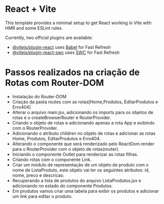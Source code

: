 # React + Vite

This template provides a minimal setup to get React working in Vite with HMR and some ESLint rules.

Currently, two official plugins are available:

- [@vitejs/plugin-react](https://github.com/vitejs/vite-plugin-react/blob/main/packages/plugin-react/README.md) uses [Babel](https://babeljs.io/) for Fast Refresh
- [@vitejs/plugin-react-swc](https://github.com/vitejs/vite-plugin-react-swc) uses [SWC](https://swc.rs/) for Fast Refresh

# Passos realizados na criação de Rotas com Router-DOM

- Instalação do Router-DOM
- Criação da pasta routes com as rotas[Home,Produtos, EditarProdutos e Erro404]
- Alterar o arquivo main.jsx, adicionando os imports para os objetos de rotas e o createBrowserRouter e RouterProvider.
- Criando o objeto de rotas e adicionando apenas a rota App e exibindo com o RouterProvider.
- Adicionando o atributo children no objeto de rotas e adicionar as rotas Home, Produtos, EditarProdutos e Erro404.
- Alterando o componente que será renderizado pelo ReactDom.render para o RouterProvider com o objeto de rotas(router).
- Iniciando o componente Outlet para renderizar as rotas filhas.
- Criando rotas com o componente Link.
- Criar um módulo de representação de um objeto de produto com o nome de ListaProduto, este objeto vai ter os seguintes atributos: id, nome, preco e descricao.
- Recuperando a lista de produtos do arquivo ListaProdutos.jsx e adicionando no estado do componente Produtos.
- Em produtos vamos criar uma tabela para exibir os produtos e adicionar um link para editar o produto.